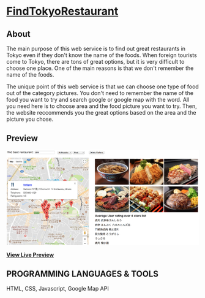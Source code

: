 # [FindTokyoRestaurant](https://takeyan1004.github.io/FindTokyoRestaurant/grf1218final.html)


## About

The main purpose of this web service is to find out great restaurants in Tokyo even if they don't know the name of the foods.
When foreign tourists come to Tokyo, there are tons of great options, but it is very difficult to choose one place. One of the main reasons is that we don't remember the name of the foods.

The unique point of this web service is that we can choose one type of food out of the category pictures. You don't need to remember the name of the food you want to try and search google or google map with the word. All you need here is to choose area and the food picture you want to try. Then, the website reccommends you the great options based on the area and the picture you chose.


## Preview

[![Website Preview](FTRSample.jpg)](https://takeyan1004.github.io/FindTokyoRestaurant/grf1218final.html)

**[View Live Preview](https://takeyan1004.github.io/FindTokyoRestaurant/grf1218final.html)**

## PROGRAMMING LANGUAGES & TOOLS

HTML, CSS, Javascript, Google Map API